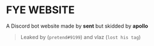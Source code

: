 # FYE WEBSITE
A Discord bot website made by **sent** but skidded by **apollo**
> Leaked by (`pretend#9199`) and vlaz (`lost his tag`)
